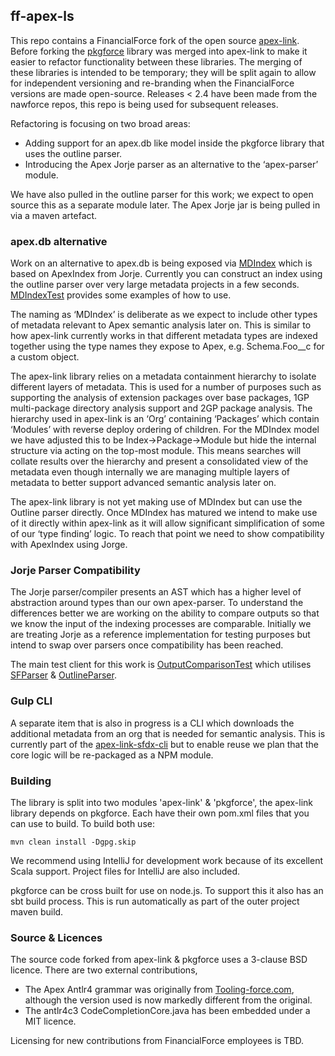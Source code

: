 ## ff-apex-ls

This repo contains a FinancialForce fork of the open source [apex-link](https://github.com/nawforce/apex-link). Before forking the [pkgforce](https://github.com/nawforce/pkgforce) library was merged into apex-link to make it easier to refactor functionality between these libraries. The merging of these libraries is intended to be temporary; they will be split again to allow for independent versioning and re-branding when the FinancialForce versions are made open-source. Releases < 2.4 have been made from the nawforce repos, this repo is being used for subsequent releases.

Refactoring is focusing on two broad areas:

* Adding support for an apex.db like model inside the pkgforce library that uses the outline parser.
* Introducing the Apex Jorje parser as an alternative to the ‘apex-parser’ module.

We have also pulled in the outline parser for this work; we expect to open source this as a separate module later. The Apex Jorje jar is being pulled in via a maven artefact. 

### apex.db alternative

Work on an alternative to apex.db is being exposed via [MDIndex](https://github.com/financialforcedev/ff-apex-ls/blob/master/pkgforce/jvm/src/main/java/com/nawforce/pkgforce/api/MDIndex.java) which is based on ApexIndex from Jorje. Currently you can construct an index using the outline parser over very large metadata projects in a few seconds. [MDIndexTest](https://github.com/financialforcedev/ff-apex-ls/blob/master/pkgforce/jvm/src/test/scala/com/nawforce/runtime/api/MDIndexTest.scala) provides some examples of how to use.

The naming as ‘MDIndex’ is deliberate as we expect to include other types of metadata relevant to Apex semantic analysis later on. This is similar to how apex-link currently works in that different metadata types are indexed together using the type names they expose to Apex, e.g. Schema.Foo__c for a custom object.  

The apex-link library relies on a metadata containment hierarchy to isolate different layers of metadata. This is used for a number of purposes such as supporting the analysis of extension packages over base packages, 1GP multi-package directory analysis support and 2GP package analysis. The hierarchy used in apex-link is an ‘Org’ containing ‘Packages’  which contain ‘Modules’ with reverse deploy ordering of children. For the MDIndex model we have adjusted this to be Index->Package->Module but hide the internal structure via acting on the top-most module. This means searches will collate results over the hierarchy and present a consolidated view of the metadata even though internally we are managing multiple layers of metadata to better support advanced semantic analysis later on. 

The apex-link library is not yet making use of MDIndex but can use the Outline parser directly. Once MDIndex has matured we intend to make use of it directly within apex-link as it will allow significant simplification of some of our ‘type finding’ logic. To reach that point we need to show compatibility with ApexIndex using Jorge.

### Jorje Parser Compatibility

The Jorje parser/compiler presents an AST which has a higher level of abstraction around types than our own apex-parser. To understand the differences better we are working on the ability to compare outputs so that we know the input of the indexing processes are comparable. Initially we are treating Jorje as a reference implementation for testing purposes but intend to swap over parsers once compatibility has been reached. 

The main test client for this work is [OutputComparisonTest](https://github.com/financialforcedev/ff-apex-ls/blob/master/pkgforce/jvm/src/test/scala/com/nawforce/runtime/sfparser/OutputComparisonTest.scala) which utilises [SFParser](https://github.com/financialforcedev/ff-apex-ls/blob/master/pkgforce/jvm/src/main/scala/com/nawforce/runtime/sfparser/SFParser.scala) & [OutlineParser](https://github.com/financialforcedev/ff-apex-ls/blob/master/pkgforce/ff-apex-outline-parser/shared/src/main/scala/com/financialforce/oparser/OutlineParser.scala).
 
### Gulp CLI

A separate item that is also in progress is a CLI which downloads the additional metadata from an org that is needed for semantic analysis. This is currently part of the [apex-link-sfdx-cli](https://github.com/nawforce/apex-link-sfdx-cli) but to enable reuse we plan that the core logic will be re-packaged as a NPM module.


### Building
The library is split into two modules 'apex-link' & 'pkgforce', the apex-link library depends on pkgforce. Each have their own pom.xml files that you can use to build. To build both use:

    mvn clean install -Dgpg.skip

We recommend using IntelliJ for development work because of its excellent Scala support. Project files for IntelliJ are also included.

pkgforce can be cross built for use on node.js. To support this it also has an sbt build process. This is run automatically as part of the outer project maven build.

### Source & Licences
The source code forked from apex-link & pkgforce uses a  3-clause BSD licence. There are two external contributions, 

* The Apex Antlr4 grammar was originally from [Tooling-force.com](https://github.com/neowit/tooling-force.com), although the version used is now markedly different from the original.  
* The antlr4c3 CodeCompletionCore.java has been embedded under a MIT licence.

Licensing for new contributions from FinancialForce employees is TBD.

